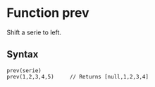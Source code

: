 # Function prev

Shift a serie to left.

## Syntax
```
prev(serie)
prev(1,2,3,4,5)     // Returns [null,1,2,3,4]
```